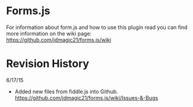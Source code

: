 # Forms.js

For information about form.js and how to use this plugin read you can find more information on the wiki page: https://github.com/jdmagic21/forms.js/wiki

# Revision History
6/17/15
* Added new files from fiddle.js into Github. https://github.com/jdmagic21/forms.js/wiki/Issues-&-Bugs
